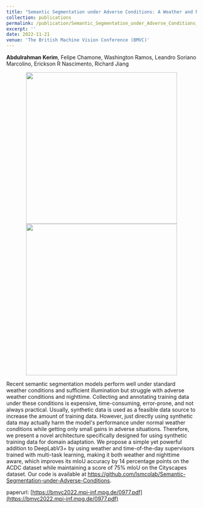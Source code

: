 ```yaml
---
title: "Semantic Segmentation under Adverse Conditions: A Weather and Nighttime aware Synthetic Data-based Approach"
collection: publications
permalink: /publication/Semantic_Segmentation_under_Adverse_Conditions_A_Weather_and_Nighttime-aware_Synthetic_Data-based_Approach_BMVC_2022
excerpt: ''
date: 2022-11-21
venue: 'The British Machine Vision Conference (BMVC)'
---
```

**Abdulrahman Kerim**, Felipe Chamone, Washington Ramos, Leandro Soriano Marcolino, Erickson R Nascimento, Richard Jiang


<div>

<div style="text-align: center">
         <img width="400" src="https://github.com/A-Kerim/me/blob/a5b1c694deb76eb7c1c765754d10e2f9eba3f1e8/images/Qualitative_Results_BMVC2022.png" width="150" >
</div>

<div style="text-align: center">
         <img width="400" src="https://github.com/A-Kerim/me/blob/a5b1c694deb76eb7c1c765754d10e2f9eba3f1e8/images/Qualitative_Results_BMVC2022.png" width="150" >
</div>

</div>

<p align= "justify">

Recent semantic segmentation models perform well under standard weather conditions and sufficient illumination but struggle
with adverse weather conditions and nighttime. Collecting and annotating training data under these conditions is expensive,
time-consuming, error-prone, and not always practical. Usually, synthetic data is used as a feasible data source to increase
the amount of training data. However, just directly using synthetic data may actually harm the model's performance under normal
weather conditions while getting only small gains in adverse situations. Therefore, we present a novel architecture specifically
designed for using synthetic training data for domain adaptation. We propose a simple yet powerful addition to DeepLabV3+ by using
weather and time-of-the-day supervisors trained with multi-task learning, making it both weather and nighttime aware, which improves
its mIoU accuracy by 14 percentage points on the ACDC dataset while maintaining a score of 75% mIoU on the Cityscapes dataset.
Our code is available at
<a href="https://github.com/lsmcolab/Semantic-Segmentation-under-Adverse-Conditions"> https://github.com/lsmcolab/Semantic-Segmentation-under-Adverse-Conditions</a>.
</p>


paperurl: [https://bmvc2022.mpi-inf.mpg.de/0977.pdf](https://bmvc2022.mpi-inf.mpg.de/0977.pdf)

